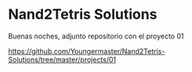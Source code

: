 # Nand2Tetris Solutions

Buenas noches, adjunto repositorio con el proyecto 01

https://github.com/Youngermaster/Nand2Tetris-Solutions/tree/master/projects/01